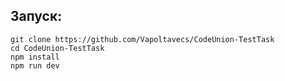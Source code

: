 ## Запуск:

    git clone https://github.com/Vapoltavecs/CodeUnion-TestTask
    cd CodeUnion-TestTask
    npm install
    npm run dev
